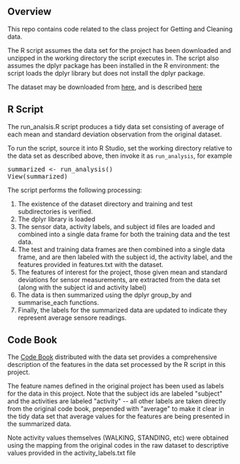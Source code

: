 ## Overview

This repo contains code related to the class project for Getting and
Cleaning data.

The R script assumes the data set for the project has been downloaded and
unzipped in the working directory the script executes in. The script
also assumes the dplyr package has been installed in the R environment: the script loads the dplyr library but does not install the dplyr
package.

The dataset may be downloaded from [here](https://d396qusza40orc.cloudfront.net/getdata%2Fprojectfiles%2FUCI%20HAR%20Dataset.zip), and is described
[here](http://archive.ics.uci.edu/ml/datasets/Human+Activity+Recognition+Using+Smartphones)

## R Script

The run_analsis.R script produces a tidy data set consisting of average of each
mean and standard deviation observation from the original dataset.

To run the script, source it into R Studio, set the working directory relative to the data set as described above, then invoke it as `run_analysis`, for example

<pre>
summarized <- run_analysis()
View(summarized)
</pre>

The script performs the following processing:

1. The existence of the dataset directory and training and test
subdirectories is verified.
2. The dplyr library is loaded
3. The sensor data, activity labels, and subject id files are loaded
and combined into a single data frame for both the training data and the test data.
4. The test and training data frames are then combined into a single
data frame, and are then labeled with the subject id, the activity
label, and the features provided in features.txt with the dataset.
5. The features of interest for the project, those given mean and
standard deviations for sensor measurements, are extracted from the data set (along with the subject id and activity label)
6. The data is then summarized using the dplyr group_by and
summarise_each functions.
7. Finally, the labels for the summarized data are updated to
indicate they represent average sensore readings.

## Code Book

The <a href="features_info.txt">Code Book</a> distributed with the
data set provides a comprehensive description of the features in the
data set processed by the R script in this project.

The feature names defined in the original project has been used as labels for the data in this project. Note that the subject ids are labeled
"subject" and the activities are labeled "activity" -- all other
labels are taken directly from the original code book, prepended
with "average" to make it clear in the tidy data set that average
values for the features are being presented in the summarized data.

Note activity values themselves (WALKING, STANDING, etc) were obtained
using the mapping from the original codes in the raw dataset to
descriptive values provided in the activity_labels.txt file
